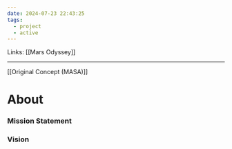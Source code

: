 ```yaml
---
date: 2024-07-23 22:43:25
tags:
  - project
  - active
---
```

Links: [[Mars Odyssey]]
___
[[Original Concept (MASA)]]
# About
### Mission Statement

### Vision 
